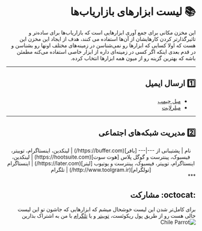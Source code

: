 <div dir="rtl">

# :books: لیست ابزارهای بازاریاب‌ها

این مخزن مکانی برای جمع آوری ابزارهایی است که بازاریاب‌ها برای ساده‌تر و تاثیرگذارتر کردن کارهایشان از آن‌ها استفاده می ‌کنند، هدف از ایجاد این مخزن این هست که اولا کسایی که ابزارها رو نمی‌شناسن در زمینه‌های مختلف اونها رو بشناسن و در قدم بعدی اینکه اگر کسی در زمینه‌ای داره از ابزار خاصی استفاده می‌کنه مطمئن باشه که بهترین گزینه رو از میون همه ابزارها انتخاب کرده.


***

##  :one: ارسال ایمیل

* [میل چیمپ](https://mailchimp.com/)
* [میلرلایت](https://www.mailerlite.com/)

***

##  :two: مدیریت شبکه‌های اجتماعی
<div align="center">
نام | پشتیبانی از
---|---
[بافر](https://buffer.com/) | لینکدین، اینستاگرام، توییتر، فیسبوک، پینترست و گوگل پلاس
[هوت سوت](https://hootsuite.com) | لینکدین، اینستاگرام، توییتر، فیسبوک، پینترست و یوتیوب 
[لیتر](https://later.com/) | اینستاگرام
[تولگرام](http://www.toolgram.ir/) | تلگرام

</div>
***


## :octocat: مشارکت

برای کامل‌تر شدن این لیست خوشحال میشم که ابزارهایی که جاشون تو این لیست خالی هست رو از طریق پول ریکوئست، [توییتر](https://twitter.com/baradaranam) و یا [تلگرام](https://t.me/baradaranam) با من به اشتراک بذارین   ![Chile Parrot](http://countryparrots.com/parrots/chile-parrot.gif)


</div>
